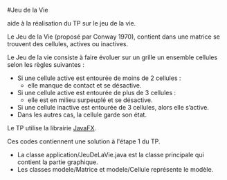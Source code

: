 #Jeu de la Vie

aide à la réalisation du TP sur le jeu de la vie.

Le Jeu de la Vie (proposé par Conway 1970), contient dans une matrice se trouvent des cellules, actives ou inactives.

Le Jeu de la vie consiste à faire évoluer sur un grille un ensemble cellules selon les règles suivantes :

 - Si une cellule active est entourée de moins de 2 cellules :
    - elle manque de contact et se désactive.
 - Si une cellule active est entourée de plus de 3 cellules : 
    - elle est en milieu surpeuplé et se désactive.
 - Si une cellule inactive est entourée de 3 cellules, alors elle s’active.
 - Dans les autres cas, la cellule garde son état.

Le TP utilise la librairie [JavaFX](https://openjfx.io/).

Ces codes contiennent une solution à l'étape 1 du TP. 
  - La classe application/JeuDeLaVie.java est la classe principale qui contient la partie graphique.
  - Les classes modele/Matrice et modele/Cellule représente le modèle.
